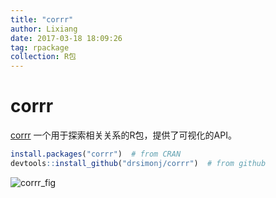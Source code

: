 ```yaml
---
title: "corrr"
author: Lixiang
date: 2017-03-18 18:09:26
tag: rpackage
collection: R包
---
```


# corrr

[corrr](https://github.com/drsimonj/corrr) 一个用于探索相关关系的R包，提供了可视化的API。

``` r
install.packages("corrr")  # from CRAN
devtools::install_github("drsimonj/corrr")  # from github
```

![corrr_fig](https://raw.githubusercontent.com/drsimonj/corrr/master/to-cor-df.png)
